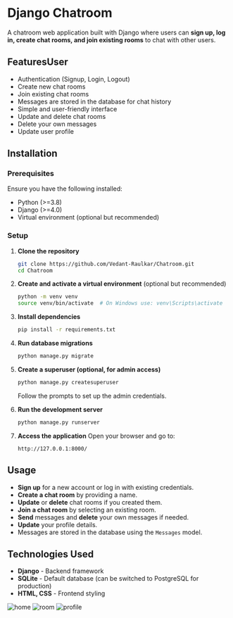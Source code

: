 # Django Chatroom

A chatroom web application built with Django where users can **sign up, log in, create chat rooms, and join existing rooms** to chat with other users.

## FeaturesUser 

- Authentication (Signup, Login, Logout)
- Create new chat rooms
- Join existing chat rooms
- Messages are stored in the database for chat history
- Simple and user-friendly interface
- Update and delete chat rooms
- Delete your own messages
- Update user profile

## Installation

### Prerequisites
Ensure you have the following installed:
- Python (>=3.8)
- Django (>=4.0)
- Virtual environment (optional but recommended)

### Setup
1. **Clone the repository**
   ```sh
   git clone https://github.com/Vedant-Raulkar/Chatroom.git
   cd Chatroom
   ```

2. **Create and activate a virtual environment** (optional but recommended)
   ```sh
   python -m venv venv
   source venv/bin/activate  # On Windows use: venv\Scripts\activate
   ```

3. **Install dependencies**
   ```sh
   pip install -r requirements.txt
   ```

4. **Run database migrations**
   ```sh
   python manage.py migrate
   ```

5. **Create a superuser (optional, for admin access)**
   ```sh
   python manage.py createsuperuser
   ```
   Follow the prompts to set up the admin credentials.

6. **Run the development server**
   ```sh
   python manage.py runserver
   ```

7. **Access the application**
   Open your browser and go to:  
   ```
   http://127.0.0.1:8000/
   ```

## Usage
- **Sign up** for a new account or log in with existing credentials.
- **Create a chat room** by providing a name.
- **Update** or **delete** chat rooms if you created them.
- **Join a chat room** by selecting an existing room.
- **Send** messages and **delete** your own messages if needed.
- **Update** your profile details.
- Messages are stored in the database using the `Messages` model.


## Technologies Used
- **Django** - Backend framework
- **SQLite** - Default database (can be switched to PostgreSQL for production)
- **HTML, CSS** - Frontend styling

![home](https://github.com/user-attachments/assets/abe0ea96-da49-470b-a649-396446d04096)
![room](https://github.com/user-attachments/assets/d55860b0-8b48-49b3-8447-6ef717b8cdea)
![profile](https://github.com/user-attachments/assets/7e746a35-5055-4f89-9bc7-d925a5d01477)

